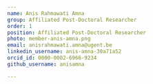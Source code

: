 ```yaml
---
name: Anis Rahmawati Amna
group: Affiliated Post-Doctoral Researcher
order: 1
position: Affiliated Post-Doctoral Researcher
photo: member-anis-amna.png
email: anisrahmawati.amna@ugent.be
linkedin_username: anis-amna-30a71a52
orcid_id: 0000-0002-6966-9234
github_username: anisamna

---
```

